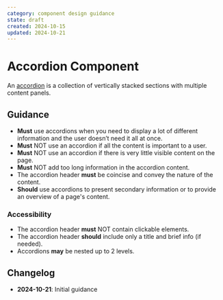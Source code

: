 ```yaml
---
category: component design guidance
state: draft
created: 2024-10-15
updated: 2024-10-21
---
```


# Accordion Component

An [accordion](https://clarity.design/documentation/accordion) is a collection of vertically stacked sections with multiple content panels.

## Guidance

- **Must** use accordions when you need to display a lot of different information and the user doesn’t need it all at once.
- **Must** NOT use an accordion if all the content is important to a user.
- **Must** NOT use an accordion if there is very little visible content on the page.
- **Must** NOT add too long information in the accordion content.
- The accordion header **must** be coincise and convey the nature of the content.
- **Should** use accordions to present secondary information or to provide an overview of a page's content.

### Accessibility 

- The accordion header **must** NOT contain clickable elements.
- The accordion header **should** include only a title and brief info (if needed).
- Accordions **may** be nested up to 2 levels.

## Changelog

- **2024-10-21**: Initial guidance